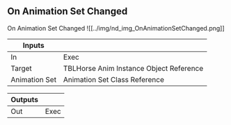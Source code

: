 ## On Animation Set Changed
On Animation Set Changed
![[../img/nd_img_OnAnimationSetChanged.png]]

|Inputs||
|--|--|
| In | Exec |
| Target | TBLHorse Anim Instance Object Reference |
| Animation Set | Animation Set Class Reference |

|Outputs||
|--|--|
| Out | Exec |
